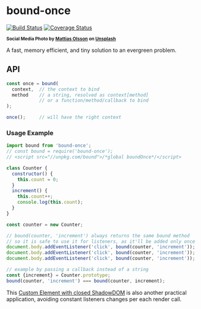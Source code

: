 # bound-once

[![Build Status](https://travis-ci.com/WebReflection/bound-once.svg?branch=master)](https://travis-ci.com/WebReflection/bound-once) [![Coverage Status](https://coveralls.io/repos/github/WebReflection/bound-once/badge.svg?branch=master)](https://coveralls.io/github/WebReflection/bound-once?branch=master)

<sup>**Social Media Photo by [Mattias Olsson](https://unsplash.com/@mattiaswolsson) on [Unsplash](https://unsplash.com/)**</sup>

A fast, memory efficient, and tiny solution to an evergreen problem.


## API

```js
const once = bound(
  context,  // the context to bind
  method    // a string, resolved as context[method]
            // or a function/method/callback to bind
);

once();     // will have the right context
```


### Usage Example

```js
import bound from 'bound-once';
// const bound = require('bound-once');
// <script src="//unpkg.com/bound">/*global boundOnce*/</script>

class Counter {
  constructor() {
    this.count = 0;
  }
  increment() {
    this.count++;
    console.log(this.count);
  }
}

const counter = new Counter;

// bound(counter, 'increment') always returns the same bound method
// so it is safe to use it for listeners, as it'll be added only once
document.body.addEventListener('click', bound(counter, 'increment'));
document.body.addEventListener('click', bound(counter, 'increment'));
document.body.addEventListener('click', bound(counter, 'increment'));

// example by passing a callback instead of a string
const {increment} = Counter.prototype;
bound(counter, 'increment') === bound(counter, increment);
```

This [Custom Element with closed ShadowDOM](https://codepen.io/WebReflection/pen/qBZMRxy?editors=0010) is also another practical application, avoiding constant listeners changes per each render call.
